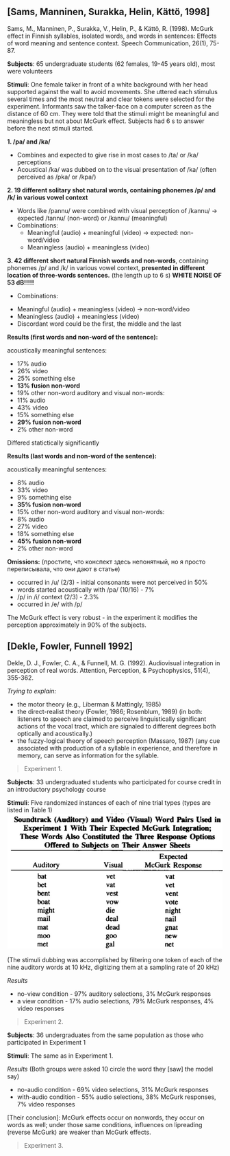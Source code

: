 ## [Sams, Manninen, Surakka, Helin, Kättö, 1998] 
Sams, M., Manninen, P., Surakka, V., Helin, P., & Kättö, R. (1998). McGurk effect in Finnish syllables, isolated words, and words in sentences: Effects of word meaning and sentence context. Speech Communication, 26(1), 75-87. 

**Subjects**: 65 undergraduate students (62 females, 19-45 years old), most were volunteers 

**Stimuli**: One female talker in front of a white background with her head supported against the wall to avoid movements. She uttered each stimulus several times and the most neutral and clear tokens were selected for the experiment. Informants saw the talker-face on a computer screen as the distance of 60 cm. They were told that the stimuli might be meaningful and meaningless but not about McGurk effect. Subjects had 6 s to answer before the next stimuli started.  

**1.	/pa/ and /ka/**

*	Combines and expected to give rise in most cases to /ta/ or /ka/ perceptions 
*	Acoustical /ka/ was dubbed on to the visual presentation of /ka/ (often perceived as /pka/ or /kpa/) 

**2.	19 different solitary shot natural words, containing phonemes /p/ and /k/ in various vowel context** 

*	Words like /pannu/ were combined with visual perception of  /kannu/ -> expected /tannu/ (non-word) or /kannu/ (meaningful) 
*	Combinations: 
    -	Meaningful (audio) + meaningful (video) -> expected: non-word/video 
    -	Meaningless (audio) + meaningless (video) 

**3.	42 different short natural Finnish words and non-words**, containing phonemes /p/ and /k/ in various vowel context, **presented in different location of three-words sentences.** (the length up to 6 s) **WHITE NOISE OF 53 dB!!!!!** 

*	Combinations: 
   -	Meaningful (audio) + meaningless (video) -> non-word/video 
   -	Meaningless (audio) + meaningless (video) 
   -	Discordant word could be the first, the middle and the last 

**Results (first words and non-word of the sentence):** 

acoustically meaningful sentences: 

* 17% audio 
*	26% video 
*	25% something else 
*	**13% fusion non-word** 
*	19% other non-word 
 auditory and visual non-words: 
*	11% audio 
*	43% video 
*	15% something else 
*	**29% fusion non-word** 
*	2% other non-word 

Differed statictically significantly  
  
**Results (last words and non-word of the sentence):** 

acoustically meaningful sentences: 

* 8% audio 
*	33% video 
*	9% something else 
*	**35% fusion non-word** 
*	15% other non-word 
 auditory and visual non-words: 
*	8% audio  
*	27% video 
*	18% something else 
*	**45% fusion non-word** 
*	2% other non-word 


**Omissions:** (простите, что конспект здесь непонятный, но я просто переписывала, что они дают в статье) 

* occurred in /u/ (2/3) - initial consonants were not perceived in 50% 
*	words started acoustically with /pa/ (10/16) - 7% 
*	/p/ in /i/ context (2/3) - 2.3% 
*	occurred in /e/ with /p/ 
  
 The McGurk effect is very robust - in the experiment it modifies the perception approximately in 90% of the subjects.  
 
## [Dekle, Fowler, Funnell 1992]  

Dekle, D. J., Fowler, C. A., & Funnell, M. G. (1992). Audiovisual integration in perception of real words. Attention, Perception, & Psychophysics, 51(4), 355-362. 

*Trying to explain:* 

+ the motor theory (e.g., Liberman & Mattingly, 1985) 
+ the direct-realist theory (Fowler, 1986; Rosenblum, 1989) 
(in both: listeners to speech are claimed to perceive linguistically significant actions of the vocal tract, which are signaled to different degrees both optically and acoustically.) 
+ the fuzzy-logical theory of speech perception (Massaro, 1987) 
(any cue associated with production of a syllable in experience, and therefore in memory, can serve as information for the syllable. 

> Experiment 1.  

**Subjects**: 33 undergraduated students who participated for course credit in an introductory psychology
course 

**Stimuli**: Five randomized instances of each of nine trial types (types are listed in Table 1)  
![Soundtrack and Video Word Pairs Used in Experiment 1](https://github.com/astafyevai/mcgurk2017-2018/blob/master/dekle_1.jpg)

(The stimuli dubbing was accomplished by filtering one token of each of the nine auditory words at 10 kHz, digitizing them at a sampling rate of 20 kHz) 

*Results* 

- no-view condition - 97% auditory selections, 3% McGurk responses 
- a view condition - 17% audio selections, 79% McGurk responses, 4% video responses 

> Experiment 2. 

**Subjects**: 36 undergraduates from the same population as those who participated in Experiment 1 

**Stimuli**: The same as in Experiment 1. 

*Results* (Both groups were asked 10 circle the word they [saw] the model say)  

- no-audio condition - 69% video selections, 31% McGurk responses 
- with-audio condition - 55% audio selections, 38% McGurk responses, 7% video responses 

[Their conclusion]: McGurk effects occur on nonwords, they occur on words as well; under those same conditions, influences on lipreading (reverse McGurk) are weaker than McGurk effects. 

> Experiment 3.
